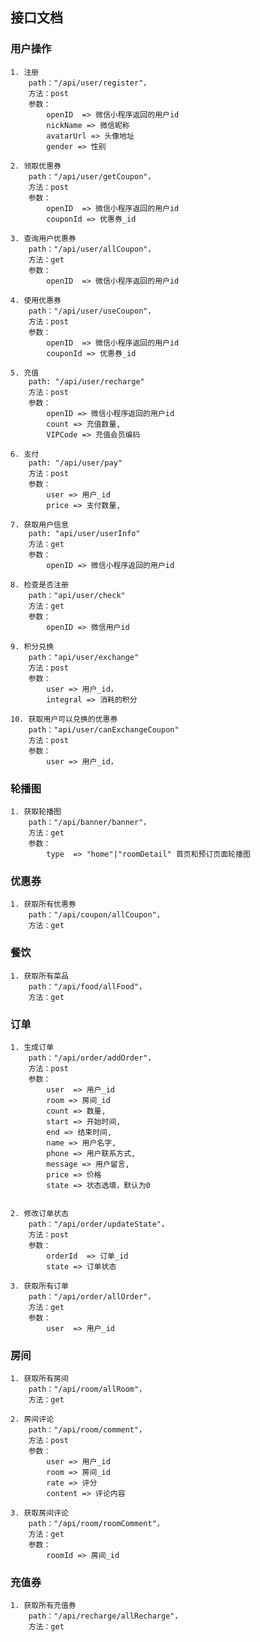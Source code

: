 ## 接口文档
### 用户操作
    1. 注册
        path："/api/user/register"，
        方法：post
        参数：
            openID  => 微信小程序返回的用户id
            nickName => 微信昵称
            avatarUrl => 头像地址
            gender => 性别

    2. 领取优惠券
        path："/api/user/getCoupon"，
        方法：post
        参数：
            openID  => 微信小程序返回的用户id
            couponId => 优惠券_id

    3. 查询用户优惠券
        path："/api/user/allCoupon"，
        方法：get
        参数：
            openID  => 微信小程序返回的用户id

    4. 使用优惠券
        path："/api/user/useCoupon"，
        方法：post
        参数：
            openID  => 微信小程序返回的用户id
            couponId => 优惠券_id  

    5. 充值
        path: "/api/user/recharge"
        方法：post
        参数：
            openID => 微信小程序返回的用户id
            count => 充值数量,
            VIPCode => 充值会员编码
    
    6. 支付
        path: "/api/user/pay"
        方法：post
        参数：
            user => 用户_id
            price => 支付数量,
            
    7. 获取用户信息
        path: "api/user/userInfo"
        方法：get
        参数：
            openID => 微信小程序返回的用户id

    8. 检查是否注册
        path："api/user/check"
        方法：get
        参数：
            openID => 微信用户id

    9. 积分兑换
        path："api/user/exchange"
        方法：post
        参数：
            user => 用户_id，
            integral => 消耗的积分

    10. 获取用户可以兑换的优惠券
        path："api/user/canExchangeCoupon"
        方法：post
        参数：
            user => 用户_id，
            
### 轮播图
    1. 获取轮播图
        path："/api/banner/banner"，
        方法：get
        参数：
            type  => "home"|"roomDetail" 首页和预订页面轮播图

### 优惠券
    1. 获取所有优惠券
        path："/api/coupon/allCoupon"，
        方法：get

### 餐饮
    1. 获取所有菜品
        path："/api/food/allFood"，
        方法：get

### 订单
    1. 生成订单
        path："/api/order/addOrder"，
        方法：post
        参数：
            user  => 用户_id
            room => 房间_id  
            count => 数量,
            start => 开始时间,
            end => 结束时间,
            name => 用户名字,
            phone => 用户联系方式,
            message => 用户留言,
            price => 价格
            state => 状态选填，默认为0


    2. 修改订单状态
        path："/api/order/updateState"，
        方法：post
        参数：
            orderId  => 订单_id
            state => 订单状态

    3. 获取所有订单
        path："/api/order/allOrder"，
        方法：get
        参数：
            user  => 用户_id


### 房间
    1. 获取所有房间
        path："/api/room/allRoom"，
        方法：get
    
    2. 房间评论
        path："/api/room/comment"，
        方法：post
        参数：
            user => 用户_id
            room => 房间_id
            rate => 评分
            content => 评论内容
            
    3. 获取房间评论
        path："/api/room/roomComment"，
        方法：get
        参数：
            roomId => 房间_id


### 充值券
    1. 获取所有充值券
        path："/api/recharge/allRecharge"，
        方法：get
